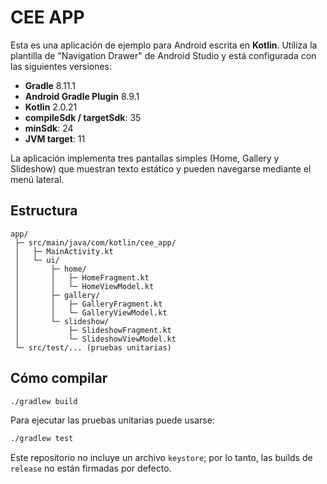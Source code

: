 # CEE APP

Esta es una aplicación de ejemplo para Android escrita en **Kotlin**. Utiliza la plantilla de "Navigation Drawer" de Android Studio y está configurada con las siguientes versiones:

- **Gradle** 8.11.1
- **Android Gradle Plugin** 8.9.1
- **Kotlin** 2.0.21
- **compileSdk / targetSdk**: 35
- **minSdk**: 24
- **JVM target**: 11

La aplicación implementa tres pantallas simples (Home, Gallery y Slideshow) que muestran texto estático y pueden navegarse mediante el menú lateral.

## Estructura

```
app/
 ├─ src/main/java/com/kotlin/cee_app/
 │   ├─ MainActivity.kt
 │   └─ ui/
 │       ├─ home/
 │       │   ├─ HomeFragment.kt
 │       │   └─ HomeViewModel.kt
 │       ├─ gallery/
 │       │   ├─ GalleryFragment.kt
 │       │   └─ GalleryViewModel.kt
 │       └─ slideshow/
 │           ├─ SlideshowFragment.kt
 │           └─ SlideshowViewModel.kt
 └─ src/test/... (pruebas unitarias)
```

## Cómo compilar

```bash
./gradlew build
```

Para ejecutar las pruebas unitarias puede usarse:

```bash
./gradlew test
```

Este repositorio no incluye un archivo `keystore`; por lo tanto, las builds de `release` no están firmadas por defecto.
